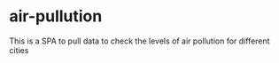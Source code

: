 # air-pullution
This is a SPA to pull data to check the levels of air pollution for different cities
